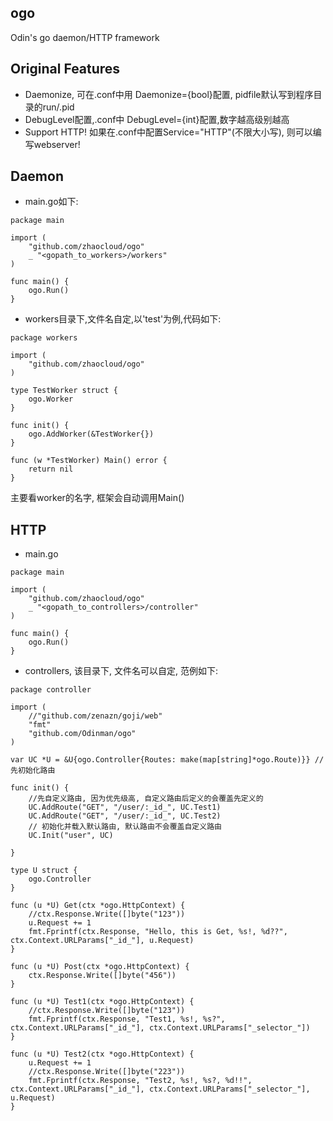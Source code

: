 ## ogo

Odin's go daemon/HTTP framework

## Original Features

* Daemonize, 可在<appname>.conf中用 Daemonize={bool}配置, pidfile默认写到程序目录的run/<appname>.pid
* DebugLevel配置,<appname>.conf中 DebugLevel={int}配置,数字越高级别越高
* Support HTTP! 如果在<appname>.conf中配置Service="HTTP"(不限大小写), 则可以编写webserver!

## Daemon
* main.go如下:

```
package main

import (
    "github.com/zhaocloud/ogo"
    _ "<gopath_to_workers>/workers"
)

func main() {
    ogo.Run()
}
```

* workers目录下,文件名自定,以'test'为例,代码如下:

```
package workers

import (
    "github.com/zhaocloud/ogo"
)

type TestWorker struct {
    ogo.Worker
}

func init() {
    ogo.AddWorker(&TestWorker{})
}

func (w *TestWorker) Main() error {
    return nil
}

```

主要看worker的名字, 框架会自动调用Main()


## HTTP

* main.go

```
package main

import (
	"github.com/zhaocloud/ogo"
	_ "<gopath_to_controllers>/controller"
)

func main() {
	ogo.Run()
}
```

* controllers, 该目录下, 文件名可以自定, 范例如下:

```
package controller

import (
	//"github.com/zenazn/goji/web"
	"fmt"
	"github.com/Odinman/ogo"
)

var UC *U = &U{ogo.Controller{Routes: make(map[string]*ogo.Route)}} //先初始化路由

func init() {
	//先自定义路由, 因为优先级高, 自定义路由后定义的会覆盖先定义的
	UC.AddRoute("GET", "/user/:_id_", UC.Test1)
	UC.AddRoute("GET", "/user/:_id_", UC.Test2)
	// 初始化并载入默认路由, 默认路由不会覆盖自定义路由
	UC.Init("user", UC)

}

type U struct {
	ogo.Controller
}

func (u *U) Get(ctx *ogo.HttpContext) {
	//ctx.Response.Write([]byte("123"))
	u.Request += 1
	fmt.Fprintf(ctx.Response, "Hello, this is Get, %s!, %d??", ctx.Context.URLParams["_id_"], u.Request)
}

func (u *U) Post(ctx *ogo.HttpContext) {
	ctx.Response.Write([]byte("456"))
}

func (u *U) Test1(ctx *ogo.HttpContext) {
	//ctx.Response.Write([]byte("123"))
	fmt.Fprintf(ctx.Response, "Test1, %s!, %s?", ctx.Context.URLParams["_id_"], ctx.Context.URLParams["_selector_"])
}

func (u *U) Test2(ctx *ogo.HttpContext) {
	u.Request += 1
	//ctx.Response.Write([]byte("223"))
	fmt.Fprintf(ctx.Response, "Test2, %s!, %s?, %d!!", ctx.Context.URLParams["_id_"], ctx.Context.URLParams["_selector_"], u.Request)
}
```

